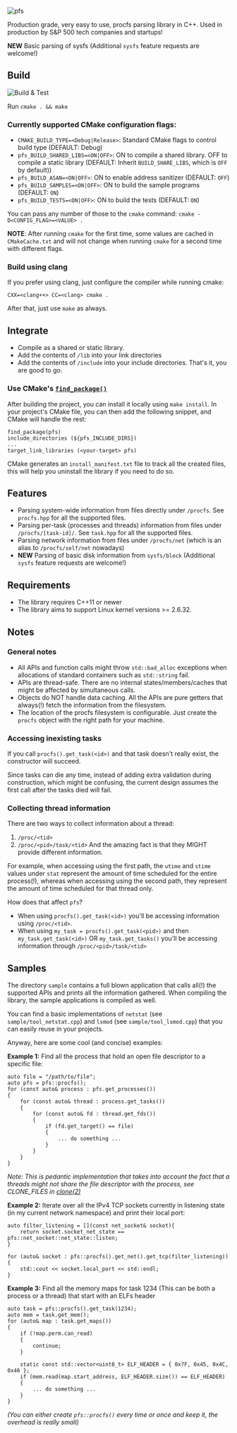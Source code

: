 ![pfs](./img/pfs.png "Logo")

Production grade, very easy to use, procfs parsing library in C++.
Used in production by S&P 500 tech companies and startups!

**NEW** Basic parsing of sysfs (Additional `sysfs` feature requests are welcome!)

## Build

![Build & Test](https://github.com/dtrugman/pfs/actions/workflows/cmake.yml/badge.svg)

Run `cmake . && make`

### Currently supported CMake configuration flags:

- `CMAKE_BUILD_TYPE=<Debug|Release>`: Standard CMake flags to control build type (DEFAULT: Debug)
- `pfs_BUILD_SHARED_LIBS=<ON|OFF>`: ON to compile a shared library. OFF to compile a static library (DEFAULT: Inherit `BUILD_SHARE_LIBS`, which is `OFF` by default))
- `pfs_BUILD_ASAN=<ON|OFF>`: ON to enable address sanitizer (DEFAULT: `OFF`)
- `pfs_BUILD_SAMPLES=<ON|OFF>`: ON to build the sample programs (DEFAULT: `ON`)
- `pfs_BUILD_TESTS=<ON|OFF>`: ON to build the tests (DEFAULT: `ON`)

You can pass any number of those to the `cmake` command: `cmake -D<CONFIG_FLAG>=<VALUE> .`

**NOTE**: After running `cmake` for the first time, some values are cached in `CMakeCache.txt` and will not change when running `cmake` for a second time with different flags.

### Build using clang

If you prefer using clang, just configure the compiler while running cmake:

`CXX=<clang++> CC=<clang> cmake .`

After that, just use `make` as always.

## Integrate

- Compile as a shared or static library.
- Add the contents of `/lib` into your link directories
- Add the contents of `/include` into your include directories.
That's it, you are good to go.

### Use CMake's [`find_package()`](https://cmake.org/cmake/help/latest/command/find_package.html)

After building the project, you can install it locally using `make install`.
In your project's CMake file, you can then add the following snippet, and CMake will handle the rest:
```
find_package(pfs)
include_directories (${pfs_INCLUDE_DIRS})
...
target_link_libraries (<your-target> pfs)
```

CMake generates an `install_manifest.txt` file to track all the created files, this will help you uninstall the library if you need to do so.

## Features

- Parsing system-wide information from files directly under `/procfs`. See `procfs.hpp` for all the supported files.
- Parsing per-task (processes and threads) information from files under `/procfs/[task-id]/`. See `task.hpp` for all the supported files.
- Parsing network information from files under `/procfs/net` (which is an alias to `/procfs/self/net` nowadays)
- **NEW** Parsing of basic disk information from `sysfs/block` (Additional `sysfs` feature requests are welcome!)

## Requirements

- The library requires C++11 or newer
- The library aims to support Linux kernel versions >= 2.6.32.

## Notes

### General notes

- All APIs and function calls might throw `std::bad_alloc` exceptions when allocations of standard containers such as `std::string` fail.
- APIs are thread-safe. There are no internal states/members/caches that might be affected by simultaneous calls.
- Objects do NOT handle data caching. All the APIs are pure getters that always(!) fetch the information from the filesystem.
- The location of the procfs filesystem is configurable. Just create the `procfs` object with the right path for your machine.

### Accessing inexisting tasks

If you call `procfs().get_task(<id>)` and that task doesn't really exist, the constructor will succeed.

Since tasks can die any time, instead of adding extra validation during construction, which might be confusing, the current design assumes the first call after the tasks died will fail.

### Collecting thread information

There are two ways to collect information about a thread:
1. `/proc/<tid>`
1. `/proc/<pid>/task/<tid>`
And the amazing fact is that they MIGHT provide different information.

For example, when accessing using the first path, the `utime` and `stime` values under `stat` represent the amount of time scheduled for the entire process(!), whereas when accessing using the second path, they represent the amount of time scheduled for that thread only.

How does that affect `pfs`?
- When using `procfs().get_task(<id>)` you'll be accessing information using `/proc/<tid>`.
- When using `my_task = procfs().get_task(<pid>)` and then `my_task.get_task(<id>)` OR `my_task.get_tasks()` you'll be accessing information through `/proc/<pid>/task/<tid>`

## Samples

The directory `sample` contains a full blown application that calls all(!) the supported APIs and prints all the information gathered. When compiling the library, the sample applications is compiled as well.

You can find a basic implementations of `netstat` (see `sample/tool_netstat.cpp`) and `lsmod` (see `sample/tool_lsmod.cpp`) that you can easily reuse in your projects.

Anyway, here are some cool (and concise) examples:

**Example 1:** Find all the process that hold an open file descriptor to a specific file:
```
auto file = "/path/to/file";
auto pfs = pfs::procfs();
for (const auto& process : pfs.get_processes())
{
    for (const auto& thread : process.get_tasks())
    {
        for (const auto& fd : thread.get_fds())
        {
            if (fd.get_target() == file)
            {
                ... do something ...
            }
        }
    }
}
```
_Note: This is pedantic implementation that takes into account the fact that a threads might not share the file descriptor with the process, see CLONE_FILES in [clone(2)](https://man7.org/linux/man-pages/man2/clone.2.html)_

**Example 2:** Iterate over all the IPv4 TCP sockets currently in listening state (in my current network namespace) and print their local port:
```
auto filter_listening = [](const net_socket& socket){
    return socket.socket_net_state == pfs::net_socket::net_state::listen;
}

for (auto& socket : pfs::procfs().get_net().get_tcp(filter_listening))
{
    std::cout << socket.local_port << std::endl;
}
```

**Example 3:** Find all the memory maps for task 1234 (This can be both a process or a thread) that start with an ELFs header
```
auto task = pfs::procfs().get_task(1234);
auto mem = task.get_mem();
for (auto& map : task.get_maps())
{
    if (!map.perm.can_read)
    {
        continue;
    }

    static const std::vector<uint8_t> ELF_HEADER = { 0x7F, 0x45, 0x4C, 0x46 };
    if (mem.read(map.start_address, ELF_HEADER.size()) == ELF_HEADER)
    {
        ... do something ...
    }
}
```
_(You can either create `pfs::procfs()` every time or once and keep it, the overhead is really small)_

